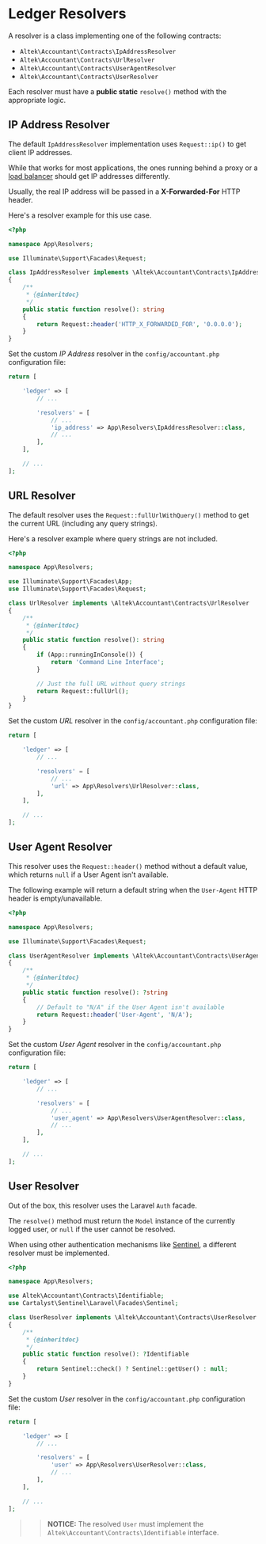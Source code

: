# Ledger Resolvers
A resolver is a class implementing one of the following contracts:
- `Altek\Accountant\Contracts\IpAddressResolver`
- `Altek\Accountant\Contracts\UrlResolver`
- `Altek\Accountant\Contracts\UserAgentResolver`
- `Altek\Accountant\Contracts\UserResolver`

Each resolver must have a **public static** `resolve()` method with the appropriate logic.

## IP Address Resolver
The default `IpAddressResolver` implementation uses `Request::ip()` to get client IP addresses.

While that works for most applications, the ones running behind a proxy or a [load balancer](https://en.wikipedia.org/wiki/Load_balancing_(computing)) should get IP addresses differently.

Usually, the real IP address will be passed in a **X-Forwarded-For** HTTP header.

Here's a resolver example for this use case.

```php
<?php

namespace App\Resolvers;

use Illuminate\Support\Facades\Request;

class IpAddressResolver implements \Altek\Accountant\Contracts\IpAddressResolver
{
    /**
     * {@inheritdoc}
     */
    public static function resolve(): string
    {
        return Request::header('HTTP_X_FORWARDED_FOR', '0.0.0.0');
    }
}
```

Set the custom _IP Address_ resolver in the `config/accountant.php` configuration file:

```php
return [

    'ledger' => [
        // ...

        'resolvers' = [
            // ...
            'ip_address' => App\Resolvers\IpAddressResolver::class,
            // ...
        ],
    ],

    // ...
];
```

## URL Resolver
The default resolver uses the `Request::fullUrlWithQuery()` method to get the current URL (including any query strings).

Here's a resolver example where query strings are not included.

```php
<?php

namespace App\Resolvers;

use Illuminate\Support\Facades\App;
use Illuminate\Support\Facades\Request;

class UrlResolver implements \Altek\Accountant\Contracts\UrlResolver
{
    /**
     * {@inheritdoc}
     */
    public static function resolve(): string
    {
        if (App::runningInConsole()) {
            return 'Command Line Interface';
        }

        // Just the full URL without query strings
        return Request::fullUrl();
    }
}
```

Set the custom _URL_ resolver in the `config/accountant.php` configuration file:

```php
return [

    'ledger' => [
        // ...

        'resolvers' = [
            // ...
            'url' => App\Resolvers\UrlResolver::class,
        ],
    ],

    // ...
];
```

## User Agent Resolver
This resolver uses the `Request::header()` method without a default value, which returns `null` if a User Agent isn't available.

The following example will return a default string when the `User-Agent` HTTP header is empty/unavailable.

```php
<?php

namespace App\Resolvers;

use Illuminate\Support\Facades\Request;

class UserAgentResolver implements \Altek\Accountant\Contracts\UserAgentResolver
{
    /**
     * {@inheritdoc}
     */
    public static function resolve(): ?string
    {
        // Default to "N/A" if the User Agent isn't available
        return Request::header('User-Agent', 'N/A');
    }
}
```

Set the custom _User Agent_ resolver in the `config/accountant.php` configuration file:

```php
return [

    'ledger' => [
        // ...

        'resolvers' = [
            // ...
            'user_agent' => App\Resolvers\UserAgentResolver::class,
            // ...
        ],
    ],

    // ...
];
```

## User Resolver
Out of the box, this resolver uses the Laravel `Auth` facade.

The `resolve()` method must return the `Model` instance of the currently logged user, or `null` if the user cannot be resolved.

When using other authentication mechanisms like [Sentinel](https://github.com/cartalyst/sentinel), a different resolver must be implemented.

```php
<?php

namespace App\Resolvers;

use Altek\Accountant\Contracts\Identifiable;
use Cartalyst\Sentinel\Laravel\Facades\Sentinel;

class UserResolver implements \Altek\Accountant\Contracts\UserResolver
{
    /**
     * {@inheritdoc}
     */
    public static function resolve(): ?Identifiable
    {
        return Sentinel::check() ? Sentinel::getUser() : null;
    }
}
```

Set the custom _User_ resolver in the `config/accountant.php` configuration file:

```php
return [

    'ledger' => [
        // ...

        'resolvers' = [
            'user' => App\Resolvers\UserResolver::class,
            // ...
        ],
    ],

    // ...
];
```

>> **NOTICE:** The resolved `User` must implement the `Altek\Accountant\Contracts\Identifiable` interface.
